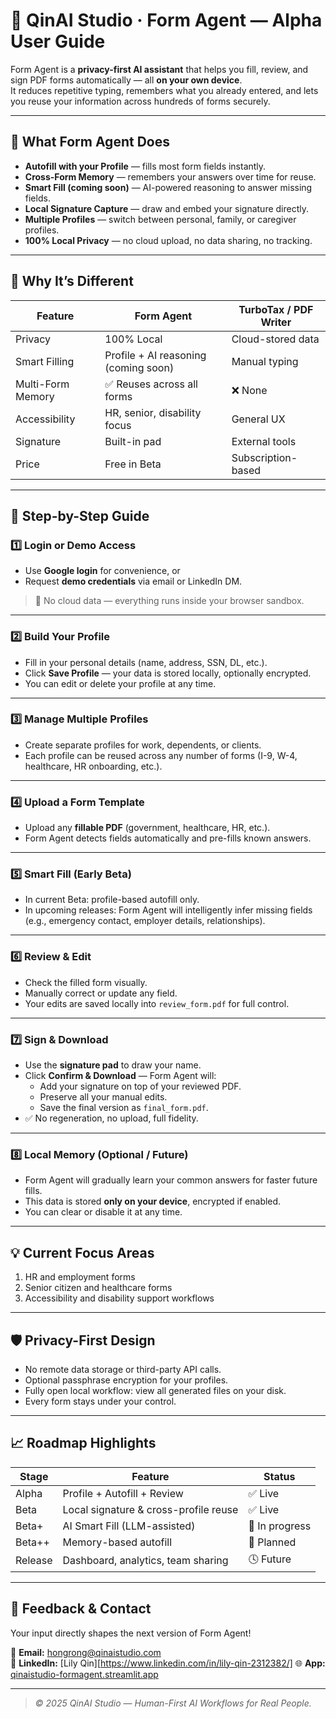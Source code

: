 # 🧠 QinAI Studio · Form Agent — Alpha User Guide

Form Agent is a **privacy-first AI assistant** that helps you fill, review, and sign PDF forms automatically — all **on your own device**.  
It reduces repetitive typing, remembers what you already entered, and lets you reuse your information across hundreds of forms securely.

---

## 🌟 What Form Agent Does
- **Autofill with your Profile** — fills most form fields instantly.
- **Cross-Form Memory** — remembers your answers over time for reuse.
- **Smart Fill (coming soon)** — AI-powered reasoning to answer missing fields.
- **Local Signature Capture** — draw and embed your signature directly.
- **Multiple Profiles** — switch between personal, family, or caregiver profiles.
- **100% Local Privacy** — no cloud upload, no data sharing, no tracking.

---

## 🚀 Why It’s Different

| Feature | Form Agent | TurboTax / PDF Writer |
|----------|-------------|----------------------|
| Privacy | 100% Local | Cloud-stored data |
| Smart Filling | Profile + AI reasoning (coming soon) | Manual typing |
| Multi-Form Memory | ✅ Reuses across all forms | ❌ None |
| Accessibility | HR, senior, disability focus | General UX |
| Signature | Built-in pad | External tools |
| Price | Free in Beta | Subscription-based |

---

## 🧭 Step-by-Step Guide

### 1️⃣ Login or Demo Access
- Use **Google login** for convenience, or  
- Request **demo credentials** via email or LinkedIn DM.  
> 🔐 No cloud data — everything runs inside your browser sandbox.

---

### 2️⃣ Build Your Profile
- Fill in your personal details (name, address, SSN, DL, etc.).
- Click **Save Profile** — your data is stored locally, optionally encrypted.
- You can edit or delete your profile at any time.

---

### 3️⃣ Manage Multiple Profiles
- Create separate profiles for work, dependents, or clients.
- Each profile can be reused across any number of forms (I-9, W-4, healthcare, HR onboarding, etc.).

---

### 4️⃣ Upload a Form Template
- Upload any **fillable PDF** (government, healthcare, HR, etc.).
- Form Agent detects fields automatically and pre-fills known answers.

---

### 5️⃣ Smart Fill (Early Beta)
- In current Beta: profile-based autofill only.
- In upcoming releases: Form Agent will intelligently infer missing fields (e.g., emergency contact, employer details, relationships).

---

### 6️⃣ Review & Edit
- Check the filled form visually.
- Manually correct or update any field.
- Your edits are saved locally into `review_form.pdf` for full control.

---

### 7️⃣ Sign & Download
- Use the **signature pad** to draw your name.
- Click **Confirm & Download** — Form Agent will:
  - Add your signature on top of your reviewed PDF.
  - Preserve all your manual edits.
  - Save the final version as `final_form.pdf`.
- ✅ No regeneration, no upload, full fidelity.

---

### 8️⃣ Local Memory (Optional / Future)
- Form Agent will gradually learn your common answers for faster future fills.
- This data is stored **only on your device**, encrypted if enabled.
- You can clear or disable it at any time.

---

## 💡 Current Focus Areas
1. HR and employment forms  
2. Senior citizen and healthcare forms  
3. Accessibility and disability support workflows  

---

## 🛡️ Privacy-First Design
- No remote data storage or third-party API calls.
- Optional passphrase encryption for your profiles.
- Fully open local workflow: view all generated files on your disk.
- Every form stays under your control.

---

## 📈 Roadmap Highlights
| Stage | Feature | Status |
|--------|----------|---------|
| Alpha | Profile + Autofill + Review | ✅ Live |
| Beta | Local signature & cross-profile reuse | ✅ Live |
| Beta+ | AI Smart Fill (LLM-assisted) | 🚧 In progress |
| Beta++ | Memory-based autofill | 🚧 Planned |
| Release | Dashboard, analytics, team sharing | 🕓 Future |

---

## 💬 Feedback & Contact
Your input directly shapes the next version of Form Agent!

📧 **Email:** hongrong@qinaistudio.com  
💼 **LinkedIn:** [Lily Qin][https://www.linkedin.com/in/lily-qin-2312382/] 
🌐 **App:** [qinaistudio-formagent.streamlit.app](https://qinaistudio-formagent.streamlit.app)

---

> *© 2025 QinAI Studio — Human-First AI Workflows for Real People.*

